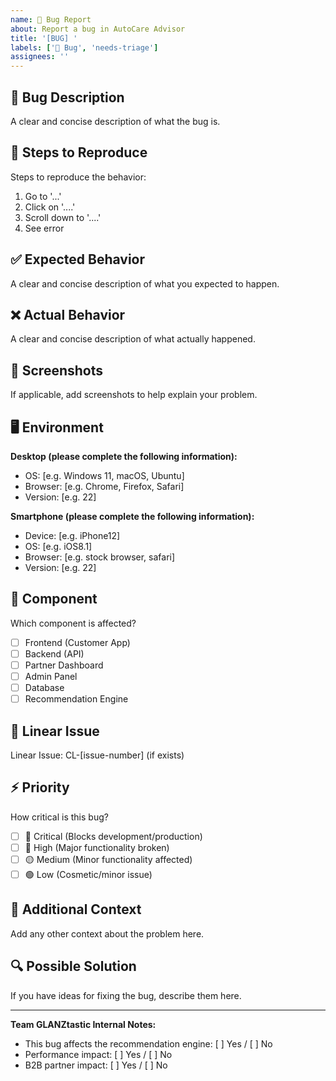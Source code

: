 ```yaml
---
name: 🐛 Bug Report
about: Report a bug in AutoCare Advisor
title: '[BUG] '
labels: ['🐛 Bug', 'needs-triage']
assignees: ''
---
```


## 🐛 Bug Description

A clear and concise description of what the bug is.

## 🔄 Steps to Reproduce

Steps to reproduce the behavior:

1. Go to '...'
2. Click on '....'
3. Scroll down to '....'
4. See error

## ✅ Expected Behavior

A clear and concise description of what you expected to happen.

## ❌ Actual Behavior

A clear and concise description of what actually happened.

## 📸 Screenshots

If applicable, add screenshots to help explain your problem.

## 🖥️ Environment

**Desktop (please complete the following information):**

- OS: [e.g. Windows 11, macOS, Ubuntu]
- Browser: [e.g. Chrome, Firefox, Safari]
- Version: [e.g. 22]

**Smartphone (please complete the following information):**

- Device: [e.g. iPhone12]
- OS: [e.g. iOS8.1]
- Browser: [e.g. stock browser, safari]
- Version: [e.g. 22]

## 🔧 Component

Which component is affected?

- [ ] Frontend (Customer App)
- [ ] Backend (API)
- [ ] Partner Dashboard
- [ ] Admin Panel
- [ ] Database
- [ ] Recommendation Engine

## 🔗 Linear Issue

Linear Issue: CL-[issue-number] (if exists)

## ⚡ Priority

How critical is this bug?

- [ ] 🚨 Critical (Blocks development/production)
- [ ] 🔴 High (Major functionality broken)
- [ ] 🟡 Medium (Minor functionality affected)
- [ ] 🟢 Low (Cosmetic/minor issue)

## 📝 Additional Context

Add any other context about the problem here.

## 🔍 Possible Solution

If you have ideas for fixing the bug, describe them here.

---

**Team GLANZtastic Internal Notes:**

- This bug affects the recommendation engine: [ ] Yes / [ ] No
- Performance impact: [ ] Yes / [ ] No
- B2B partner impact: [ ] Yes / [ ] No
